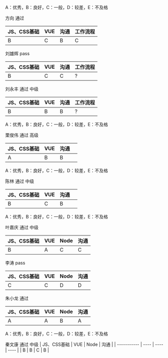 A：优秀，B：良好，C：一般，D：较差，E：不及格





方向 通过

| JS、CSS基础 | VUE  | 沟通 | 工作流程 |
| ----------- | ---- | ---- | -------- |
| B           | C    | B    | C        |



刘雄辉  pass

| JS、CSS基础 | VUE  | 沟通 | 工作流程 |
| ----------- | ---- | ---- | -------- |
| B           | C    | C    | ?        |



刘永丰  通过  中级

| JS、CSS基础 | VUE  | 沟通 | 工作流程 |
| ----------- | ---- | ---- | -------- |
| B           | B    | B    | ?        |



A：优秀，B：良好，C：一般，D：较差，E：不及格

栗俊伟 通过  高级

| JS、CSS基础 | VUE  | 沟通 |      |
| ----------- | ---- | ---- | ---- |
| A           | B    | B    |      |



A：优秀，B：良好，C：一般，D：较差，E：不及格

陈林 通过  中级

| JS、CSS基础 | VUE  | 沟通 |      |
| ----------- | ---- | ---- | ---- |
| B           | C    | B    |      |

A：优秀，B：良好，C：一般，D：较差，E：不及格



叶嘉庆 通过  中级

| JS、CSS基础 | VUE  | Node |    沟通  |
| ------- | ---- | ---- | ---- |
| B           | A  | C   |   C   |



李涛 pass

| JS、CSS基础 | VUE  | Node |    沟通  |
| ------- | ---- | ---- | ---- |
| C          | C | D  |   D   |



朱小龙 通过

| JS、CSS基础 | VUE  | Node | 沟通 |
| ----------- | ---- | ---- | ---- |
| A           | A    | B    | A    |



A：优秀，B：良好，C：一般，D：较差，E：不及格

秦文康 通过  中级
| JS、CSS基础 | VUE  | Node | 沟通 |
| ----------- | ---- | ---- | ---- |
| B           | B    | C    | B    |
